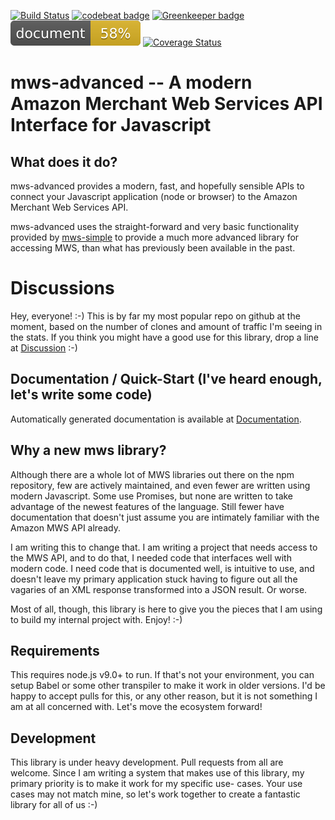 [![Build Status](https://travis-ci.org/ericblade/mws-advanced.svg?branch=master)](https://travis-ci.org/ericblade/mws-advanced)
[![codebeat badge](https://codebeat.co/badges/83ea05b8-db4e-4765-ae00-63169ef19c2e)](https://codebeat.co/projects/github-com-ericblade-mws-advanced-master)
[![Greenkeeper badge](https://badges.greenkeeper.io/ericblade/mws-advanced.svg)](https://greenkeeper.io/)
[![Documentation badge](./docs/badge.svg)](https://esdoc.org)
[![Coverage Status](https://coveralls.io/repos/ericblade/mws-advanced/badge.svg?branch=master)](https://coveralls.io/r/ericblade/mws-advanced?branch=master)
# mws-advanced -- A modern Amazon Merchant Web Services API Interface for Javascript

## What does it do?

mws-advanced provides a modern, fast, and hopefully sensible APIs to connect your Javascript
application (node or browser) to the Amazon Merchant Web Services API.

mws-advanced uses the straight-forward and very basic functionality provided by
[mws-simple](https://github.com/ericblade/mws-simple) to provide a much more advanced library for
accessing MWS, than what has previously been available in the past.

# Discussions
Hey, everyone! :-) This is by far my most popular repo on github at the moment, based on the number
of clones and amount of traffic I'm seeing in the stats. If you think you might have a good use for
this library, drop a line at [Discussion](https://github.com/ericblade/mws-advanced/issues/1) :-)

## Documentation / Quick-Start (I've heard enough, let's write some code)
Automatically generated documentation is available at [Documentation](https://ericblade.github.io/mws-advanced/).

## Why a new mws library?

Although there are a whole lot of MWS libraries out there on the npm repository, few are actively
maintained, and even fewer are written using modern Javascript. Some use Promises, but none are
written to take advantage of the newest features of the language. Still fewer have documentation
that doesn't just assume you are intimately familiar with the Amazon MWS API already.

I am writing this to change that. I am writing a project that needs access to the MWS API, and to
do that, I needed code that interfaces well with modern code.  I need code that is documented well,
is intuitive to use, and doesn't leave my primary application stuck having to figure out all the
vagaries of an XML response transformed into a JSON result.  Or worse.

Most of all, though, this library is here to give you the pieces that I am using to build my
internal project with.  Enjoy! :-)

## Requirements

This requires node.js v9.0+ to run. If that's not your environment, you can setup Babel or some
other transpiler to make it work in older versions.  I'd be happy to accept pulls for this, or any
other reason, but it is not something I am at all concerned with.  Let's move the ecosystem forward!

## Development

This library is under heavy development.  Pull requests from all are welcome.  Since I am writing
a system that makes use of this library, my primary priority is to make it work for my specific use-
cases.  Your use cases may not match mine, so let's work together to create a fantastic library for
all of us :-)
